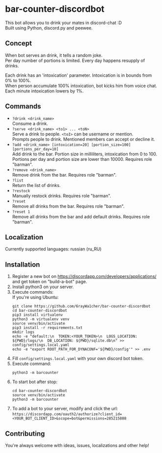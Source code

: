 # bar-counter-discordbot
This bot allows you to drink your mates in discord-chat :D  
Built using Python, discord.py and peewee.  

## Concept
When bot serves an drink, it tells a random joke.  
Per day number of portions is limited. Every day happens resupply of drinks.

Each drink has an 'intoxication' parameter. Intoxication is in bounds from 0% to 100%.  
When person accumulate 100% intoxication, bot kicks him from voice chat.  
Each minute intoxication lowers by 1%.

## Commands
* `?drink <drink_name>`  
Consume a drink.
* `?serve <drink_name> <to1> ... <toN>`  
Serve a drink to people. `<toI>` can be username or mention.  
Prompts people to drink. Mentioned members can accept or decline it.
* `?add <drink_name> [intoxication=20] [portion_size=100] [portions_per_day=10]`  
Add drink to the bar. Portion size in milliliters, intoxication from 0 to 100. Portions per day and portion
size are lower than 10000.
Requires role "barman".
* `?remove <drink_name>`  
Remove drink from the bar. Requires role "barman".
* `?list`  
Return the list of drinks.
* `?restock`  
Manually restock drinks. Requires role "barman".
* `?reset`  
Remove all drinks from the bar. Requires role "barman".
* `?reset 1`  
Remove all drinks from the bar and add default drinks. Requires role "barman".

## Localization
Currently supported languages: russian (ru_RU)

## Installation
1) Register a new bot on https://discordapp.com/developers/applications/ and get token on "build-a-bot" page.
2) Install python3 on your server.
3) Execute commands:  
   If you're using Ubuntu:
   ```shell script
   git clone https://github.com/6rayWa1cher/bar-counter-discordbot
   cd bar-counter-discordbot
   pip3 install virtualenv
   python3 -m virtualenv venv
   source venv/bin/activate
   pip3 install -r requirements.txt
   mkdir logs
   echo -e "default:\n  TOKEN:<YOUR_TOKEN>\n  LOGS_LOCATION: ${PWD}/logs/\n  DB_LOCATION: ${PWD}/sqlite.db\n" >> config/settings.local.yaml
   echo -e "export ROOT_PATH_FOR_DYNACONF='${PWD}/config'" >> .env
   ```
4) Fill `config/settings.local.yaml` with your own discord bot token.
5) Execute command:
   ```shell script
   python3 -m barcounter
   ```
6) To start bot after stop:
   ```shell script
   cd bar-counter-discordbot
   source venv/bin/activate
   python3 -m barcounter
   ```
7) To add a bot to your server, modify and click the url:
`https://discordapp.com/oauth2/authorize?client_id=<YOUR_BOT_CLIENT_ID>&scope=bot&permissions=285215808`

## Contributing
You're always welcome with ideas, issues, localizations and other help! 